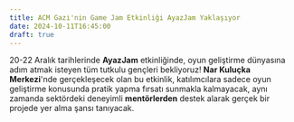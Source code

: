 ```yaml
---
title: ACM Gazi'nin Game Jam Etkinliği AyazJam Yaklaşıyor
date: 2024-10-11T16:45:00
draft: true
---
```

20-22 Aralık tarihlerinde **AyazJam** etkinliğinde, oyun geliştirme dünyasına adım atmak isteyen tüm tutkulu gençleri bekliyoruz! **Nar Kuluçka Merkezi**'nde gerçekleşecek olan bu etkinlik, katılımcılara sadece oyun geliştirme konusunda pratik yapma fırsatı sunmakla kalmayacak, aynı zamanda sektördeki deneyimli **mentörlerden** destek alarak gerçek bir projede yer alma şansı tanıyacak.
